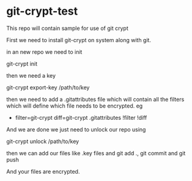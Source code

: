 # git-crypt-test

This repo will contain sample for use of git crypt


First we need to install git-crypt on system along with git.

in an new repo we need to init

git-crypt init


then we need a key 

git-crypt export-key /path/to/key

then we need to add a .gitattributes file which will contain all the filters which will define which file needs to be encrypted. eg 

* filter=git-crypt diff=git-crypt
.gitattributes !filter !diff


And we are done we just need to unlock our repo using 

git-crypt unlock /path/to/key


then we can add our files like .key files and git add ., git commit  and git push

And your files are encrypted.



